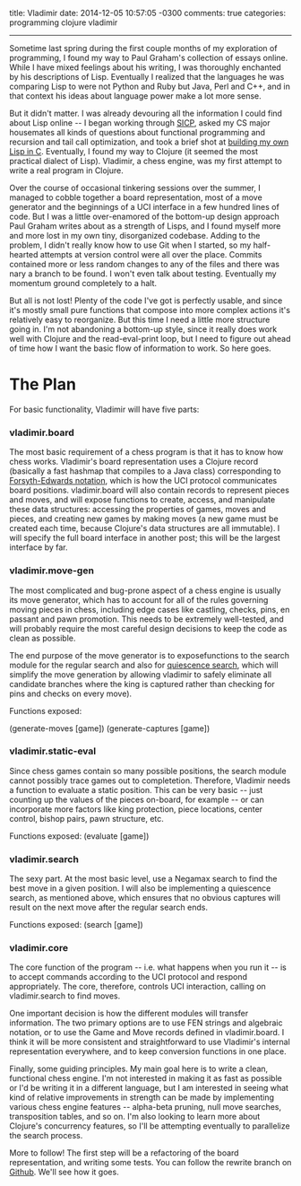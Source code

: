 title: Vladimir
date: 2014-12-05 10:57:05 -0300
comments: true
categories: programming clojure vladimir

---

Sometime last spring during the first couple months of my exploration of programming, I found my way to Paul Graham's collection of essays online. While I have mixed feelings about his writing, I was thoroughly enchanted by his descriptions of Lisp. Eventually I realized that the languages he was comparing Lisp to were not Python and Ruby but Java, Perl and C++, and in that context his ideas about language power make a lot more sense.

But it didn't matter. I was already devouring all the information I could find about Lisp online -- I began working through [SICP][1], asked my CS major housemates all kinds of questions about functional programming and recursion and tail call optimization, and took a brief shot at [building my own Lisp in C][2]. Eventually, I found my way to Clojure (it seemed the most practical dialect of Lisp). Vladimir, a chess engine, was my first attempt to write a real program in Clojure.

Over the course of occasional tinkering sessions over the summer, I managed to cobble together a board representation, most of a move generator and the beginnings of a UCI interface in a few hundred lines of code. But I was a little over-enamored of the bottom-up design approach Paul Graham writes about as a strength of Lisps, and I found myself more and more lost in my own tiny, disorganized codebase. Adding to the problem, I didn't really know how to use Git when I started, so my half-hearted attempts at version control were all over the place. Commits contained more or less random changes to any of the files and there was nary a branch to be found. I won't even talk about testing. Eventually my momentum ground completely to a halt.

But all is not lost! Plenty of the code I've got is perfectly usable, and since it's mostly small pure functions that compose into more complex actions it's relatively easy to reorganize. But this time I need a little more structure going in. I'm not abandoning a bottom-up style, since it really does work well with Clojure and the read-eval-print loop, but I need to figure out ahead of time how I want the basic flow of information to work. So here goes.

The Plan
========

For basic functionality, Vladimir will have five parts:

### vladimir.board

The most basic requirement of a chess program is that it has to know how chess works. Vladimir's board representation uses a Clojure record (basically a fast hashmap that compiles to a Java class) corresponding to [Forsyth-Edwards notation][3], which is how the UCI protocol communicates board positions. vladimir.board will also contain records to represent pieces and moves, and will expose functions to create, access, and manipulate these data structures: accessing the properties of games, moves and pieces, and creating new games by making moves (a new game must be created each time, because Clojure's data structures are all immutable). I will specify the full board interface in another post; this will be the largest interface by far.

### vladimir.move-gen

The most complicated and bug-prone aspect of a chess engine is usually its move generator, which has to account for all of the rules governing moving pieces in chess, including edge cases like castling, checks, pins, en passant and pawn promotion. This needs to be extremely well-tested, and will probably require the most careful design decisions to keep the code as clean as possible.

The end purpose of the move generator is to exposefunctions to the search module for the regular search and also for [quiescence search][4], which will simplify the move generation by allowing vladimir to safely eliminate all candidate branches where the king is captured rather than checking for pins and checks on every move).

Functions exposed:

(generate-moves [game])
(generate-captures [game])

### vladimir.static-eval

Since chess games contain so many possible positions, the search module cannot possibly trace games out to completetion. Therefore, Vladimir needs a function to evaluate a static position. This can be very basic -- just counting up the values of the pieces on-board, for example -- or can incorporate more factors like king protection, piece locations, center control, bishop pairs, pawn structure, etc.

Functions exposed:
(evaluate [game])

### vladimir.search

The sexy part. At the most basic level, use a Negamax search to find the best move in a given position. I will also be implementing a quiescence search, as mentioned above, which ensures that no obvious captures will result on the next move after the regular search ends.

Functions exposed:
(search [game])

### vladimir.core

The core function of the program -- i.e. what happens when you run it -- is to accept commands according to the UCI protocol and respond appropriately. The core, therefore, controls UCI interaction, calling on vladimir.search to find moves.

One important decision is how the different modules will transfer information. The two primary options are to use FEN strings and algebraic notation, or to use the Game and Move records defined in vladimir.board. I think it will be more consistent and straightforward to use Vladimir's internal representation everywhere, and to keep conversion functions in one place.

Finally, some guiding principles. My main goal here is to write a clean, functional chess engine. I'm not interested in making it as fast as possible or I'd be writing it in a different language, but I am interested in seeing what kind of relative improvements in strength can be made by implementing various chess engine features -- alpha-beta pruning, null move searches, transposition tables, and so on. I'm also looking to learn more about Clojure's concurrency features, so I'll be attempting eventually to parallelize the search process.

More to follow! The first step will be a refactoring of the board representation, and writing some tests. You can follow the rewrite branch on [Github][5]. We'll see how it goes.


[1]: https://mitpress.mit.edu/sicp/full-text/book/book.html

[2]: http://buildyourownlisp.com

[3]: http://en.wikipedia.org/wiki/Forsyth%E2%80%93Edwards_Notation

[4]: http://en.wikipedia.org/wiki/Quiescence_search

[5]: https://github.com/loganmhb/vladimir
